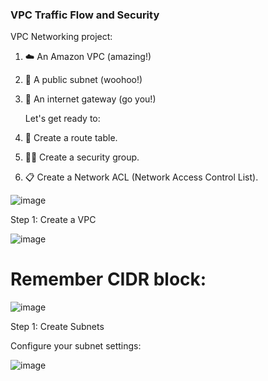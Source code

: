 ### VPC Traffic Flow and Security

VPC Networking project: 

1. ☁️ An Amazon VPC (amazing!)
2. 🥅 A public subnet (woohoo!)
3. 🚪 An internet gateway (go you!)

   Let's get ready to:

1. 🚏 Create a route table.
2. 👮‍♀️ Create a security group.
3. 📋 Create a Network ACL (Network Access Control List).




![image](https://github.com/user-attachments/assets/1f98558a-5380-4199-9568-766d600c733f)


Step 1: Create a VPC 

![image](https://github.com/user-attachments/assets/6a077feb-0207-4fcf-88ae-88db9008d14f)




# Remember CIDR block: 


![image](https://github.com/user-attachments/assets/b613aff2-5320-4460-9a32-4d8855f0d9d0)



Step 1: Create  Subnets


Configure your subnet settings:


![image](https://github.com/user-attachments/assets/edcac603-4264-4d3d-adb5-a0514e846d1c)





